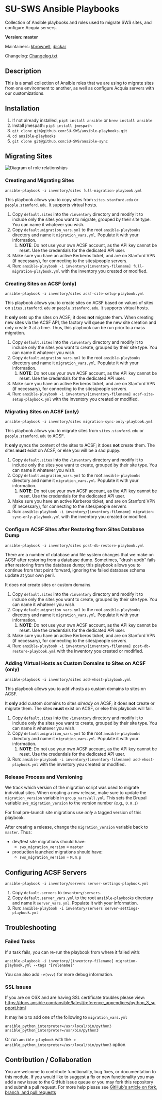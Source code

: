# SU-SWS Ansible Playbooks
Collection of Ansible playbooks and roles used to migrate SWS sites, and configure Acquia servers.

**Version: master**

Maintainers: [kbrownell](https://github.com/kbrownell), [jbickar](https://github.com/jbickar)

Changelog: [Changelog.txt](CHANGELOG.txt)

## Description

This is a small collection of Ansible roles that we are using to migrate sites from one environment to another, as well as configure Acquia servers with our customizations.

## Installation

1. If not already installed, `pip3 install ansible` or `brew install ansible`
2. Install jmespath: `pip3 install jmespath`
3. `git clone git@github.com:SU-SWS/ansible-playbooks.git`
4. `cd ansible-playbooks`
5. `git clone git@github.com:SU-SWS/ansible-sync`

## Migrating Sites

![Diagram of role relationships](img/playbooks-roles.jpg)

### Creating and Migrating Sites
````
ansible-playbook -i inventory/sites full-migration-playbook.yml
````
This playbook allows you to copy sites from `sites.stanford.edu` or `people.stanford.edu`. It supports virtual hosts.

1. Copy `default.sites` into the `/inventory` directory and modify it to include only the sites you want to migrate, grouped by their site type. You can name it whatever you wish.
2. Copy `default.migration_vars.yml` to the root `ansible-playbooks` directory and name it `migration_vars.yml`. Populate it with your information.
    1. **NOTE**: Do not use your own ACSF account, as the API key cannot be reset. Use the credentials for the dedicated API user.
3. Make sure you have an active Kerberos ticket, and are on Stanford VPN (if necessary), for connecting to the sites/people servers.
4. Run: `ansible-playbook -i inventory/[inventory-filename] full-migration-playbook.yml` with the inventory you created or modified.

### Creating Sites on ACSF (only)
````
ansible-playbook -i inventory/sites acsf-site-setup-playbook.yml
````
This playbook allows you to create sites on ACSF based on values of sites on `sites.stanford.edu` or `people.stanford.edu`. It supports virtual hosts.

It **only** sets up the sites on ACSF; it does **not** migrate them. When creating new sites via the ACSF API, the factory will queue the new site creation and only create 3 at a time. Thus, this playbook can be run prior to a mass migration.

1. Copy `default.sites` into the `/inventory` directory and modify it to include only the sites you want to create, grouped by their site type. You can name it whatever you wish.
2. Copy `default.migration_vars.yml` to the root `ansible-playbooks` directory and name it `migration_vars.yml`. Populate it with your information.
    1. **NOTE**: Do not use your own ACSF account, as the API key cannot be reset. Use the credentials for the dedicated API user.
3. Make sure you have an active Kerberos ticket, and are on Stanford VPN (if necessary), for connecting to the sites/people servers.
4. Run: `ansible-playbook -i inventory/[inventory-filename] acsf-site-setup-playbook.yml` with the inventory you created or modified.

### Migrating Sites on ACSF (only)
````
ansible-playbook -i inventory/sites migration-sync-only-playbook.yml
````
This playbook allows you to migrate sites from `sites.stanford.edu` or `people.stanford.edu` to ACSF.

It **only** syncs the content of the sites to ACSF; it does **not** create them. The sites **must** exist on ACSF, or else you will be a sad puppy.

1. Copy `default.sites` into the `/inventory` directory and modify it to include only the sites you want to create, grouped by their site type. You can name it whatever you wish.
2. Copy `default.migration_vars.yml` to the root `ansible-playbooks` directory and name it `migration_vars.yml`. Populate it with your information.
    1. **NOTE**: Do not use your own ACSF account, as the API key cannot be reset. Use the credentials for the dedicated API user.
3. Make sure you have an active Kerberos ticket, and are on Stanford VPN (if necessary), for connecting to the sites/people servers.
4. Run: `ansible-playbook -i inventory/[inventory-filename] migration-sync-only-playbook.yml` with the inventory you created or modified.

### Configure ACSF Sites after Restoring from Sites Database Dump
````
ansible-playbook -i inventory/sites post-db-restore-playbook.yml
````
There are a number of database and file system changes that we make on ACSF after restoring from a database dump. Sometimes, "drush updb" fails after restoring from the database dump; this playbook allows you to continue from that point forward, ignoring the failed database schema update at your own peril.

It does not create sites or custom domains.

1. Copy `default.sites` into the `/inventory` directory and modify it to include only the sites you want to create, grouped by their site type. You can name it whatever you wish.
2. Copy `default.migration_vars.yml` to the root `ansible-playbooks` directory and name it `migration_vars.yml`. Populate it with your information.
    1. **NOTE**: Do not use your own ACSF account, as the API key cannot be reset. Use the credentials for the dedicated API user.
3. Make sure you have an active Kerberos ticket, and are on Stanford VPN (if necessary), for connecting to the sites/people servers.
4. Run: `ansible-playbook -i inventory/[inventory-filename] post-db-restore-playbook.yml` with the inventory you created or modified.

### Adding Virtual Hosts as Custom Domains to Sites on ACSF (only)
````
ansible-playbook -i inventory/sites add-vhost-playbook.yml
````
This playbook allows you to add vhosts as custom domains to sites on ACSF.

It **only** add custom domains to sites *already on* ACSF; it does **not** create or migrate them. The sites **must** exist on ACSF, or else this playbook will fail.

1. Copy `default.sites` into the `/inventory` directory and modify it to include only the sites you want to create, grouped by their site type. You can name it whatever you wish.
2. Copy `default.migration_vars.yml` to the root `ansible-playbooks` directory and name it `migration_vars.yml`. Populate it with your information.
    1. **NOTE**: Do not use your own ACSF account, as the API key cannot be reset. Use the credentials for the dedicated API user.
3. Run: `ansible-playbook -i inventory/[inventory-filename] add-vhost-playbook.yml` with the inventory you created or modified.

### Release Process and Versioning

We track which version of the migration script was used to migrate individual sites.  When creating a new release, make sure to update the `migration_version` variable in `group_vars/all.yml`. This sets the Drupal variable `sws_migration_version` to the version number (e.g., `0.0.1`)

For final pre-launch site migrations use _only_ a tagged version of this playbook.

After creating a release, change the `migration_version` variable back to `master`. Thus:
- dev/test site migrations should have:
    - `sws_migration_version` = `master`
- production launched migrations should have:
    - `sws_migration_version` = `M.m.p`

## Configuring ACSF Servers
````
ansible-playbook -i inventory/servers server-settings-playbook.yml
````

1. Copy `default.servers` to `inventory/servers`.
2. Copy `default.server_vars.yml` to the root `ansible-playbooks` directory and name it `server_vars.yml`. Populate it with your information.
3. Run: `ansible-playbook -i inventory/servers server-settings-playbook.yml`

## Troubleshooting

### Failed Tasks

If a task fails, you can re-run the playbook from where it failed with:

```
ansible-playbook -i inventory/[inventory-filename] migration-playbook.yml --tags "[rolename]"
```

You can also add `-v(vvv)` for more debug information.

### SSL Issues

If you are on OSX and are having SSL certificate troubles please view: https://docs.ansible.com/ansible/latest/reference_appendices/python_3_support.html

It may help to add one of the following to `migration_vars.yml`
```
ansible_python_interpreter=/usr/local/bin/python3
ansible_python_interpreter=/usr/bin/python3
```

Or run `ansible-playbook` with the `-e ansible_python_interpreter=/usr/local/bin/python3` option.

## Contribution / Collaboration

You are welcome to contribute functionality, bug fixes, or documentation to this module. If you would like to suggest a fix or new functionality you may add a new issue to the GitHub issue queue or you may fork this repository and submit a pull request. For more help please see [GitHub's article on fork, branch, and pull requests](https://help.github.com/articles/using-pull-requests)
